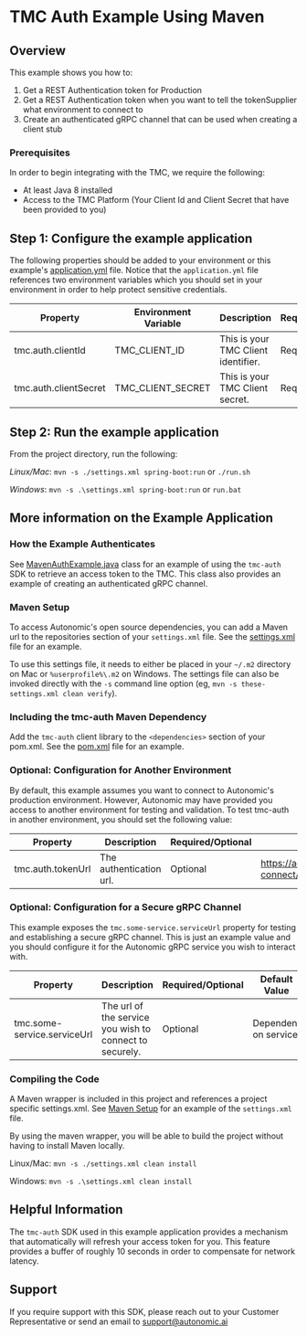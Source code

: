 # TMC Auth Example Using Maven

## Overview

This example shows you how to:

 1. Get a REST Authentication token for Production
 2. Get a REST Authentication token when you want to tell the tokenSupplier what environment to connect to
 3. Create an authenticated gRPC channel that can be used when creating a client stub

### Prerequisites

In order to begin integrating with the TMC, we require the following:

- At least Java 8 installed
- Access to the TMC Platform (Your Client Id and Client Secret that have been provided to you)

## Step 1: Configure the example application

The following properties should be added to your environment or this example's [application.yml](src/main/resources/application.yml) file. Notice that the `application.yml` file references two environment variables which you should set in your environment in order to help protect sensitive credentials.

|Property|Environment Variable|Description|Required/Optional|
|------|------|------|-----------------------|
|tmc.auth.clientId|TMC_CLIENT_ID|This is your TMC Client identifier.|Required|
|tmc.auth.clientSecret|TMC_CLIENT_SECRET|This is your TMC Client secret.|Required|

## Step 2: Run the example application

From the project directory, run the following:

*Linux/Mac*: `mvn -s ./settings.xml spring-boot:run` or `./run.sh`

*Windows*: `mvn -s .\settings.xml spring-boot:run` or `run.bat`

## More information on the Example Application

### How the Example Authenticates
See [MavenAuthExample.java](src/main/java/com/autonomic/tmc/example/auth/MavenAuthExample.java) class for an example of using the `tmc-auth` SDK to retrieve an access token to the TMC. This class also provides an example of creating an authenticated gRPC channel.

### Maven Setup

To access Autonomic's open source dependencies, you can add a Maven url to the repositories section of your `settings.xml` file. See the [settings.xml](settings.xml) file for an example.

To use this settings file, it needs to either be placed in your `~/.m2` directory on Mac or `%userprofile%\.m2` on Windows. The settings file can also be invoked directly with the `-s` command line option (eg, `mvn -s these-settings.xml clean verify`).

### Including the tmc-auth Maven Dependency

Add the `tmc-auth` client library to the `<dependencies>` section of your pom.xml. See the [pom.xml](pom.xml) file for an example.

### Optional: Configuration for Another Environment

By default, this example assumes you want to connect to Autonomic's production environment.  However, Autonomic may have provided you access to another environment for testing and validation. To test tmc-auth in another environment, you should set the following value:

Property|Description|Required/Optional|Default Value|
|------|------|-----------------------|------|
|tmc.auth.tokenUrl|The authentication url.|Optional|https://accounts.autonomic.ai/auth/realms/iam/protocol/openid-connect/token|

### Optional: Configuration for a Secure gRPC Channel

This example exposes the `tmc.some-service.serviceUrl` property for testing and establishing a secure gRPC channel. This is just an example value and you should configure it for the Autonomic gRPC service you wish to interact with.

Property|Description|Required/Optional|Default Value|
|------|------|-----------------------|------|
|tmc.some-service.serviceUrl|The url of the service you wish to connect to securely.|Optional| Dependent on service.

### Compiling the Code

A Maven wrapper is included in this project and references a project specific settings.xml. See [Maven Setup](#maven-setup) for an example of the `settings.xml` file.

By using the maven wrapper, you will be able to build the project without having to install Maven locally.

Linux/Mac: `mvn -s ./settings.xml clean install`

Windows: `mvn -s .\settings.xml clean install`

## Helpful Information

The `tmc-auth` SDK used in this example application provides a mechanism that automatically will refresh your access token for you. This feature provides a buffer of roughly 10 seconds in order to compensate for network latency.

## Support

If you require support with this SDK, please reach out to your Customer Representative or send an email to support@autonomic.ai
